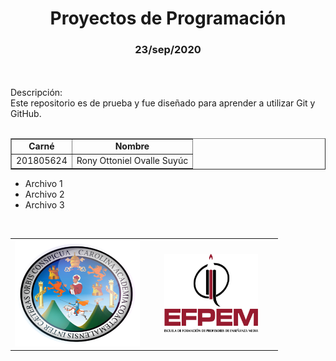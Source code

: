 <h1 align="center"><strong>Proyectos de Programación</strong></h1><!--Encabezado-->
<h3 align="center"><strong>23/sep/2020</strong></h3>
<br>
<br>

<div>Descripción:</div>
<div>Este repositorio es de prueba y fue diseñado para aprender a utilizar Git y GitHub.</div>
<br>

<div><!--Tabla 1-->
	<table border="1" width="100%" align="center">
		<tr>
			<td align="center"><strong>Carné</strong></td>
			<td align="center"><strong>Nombre</strong></td>
		</tr>
		<tr>
			 <td>201805624</td>
			 <td>Rony Ottoniel Ovalle Suyúc</td>
		</tr>
	</table>
</div>

<div><!--Lista-->
	<ul type="disc">
		<li>Archivo 1</li>
		<li>Archivo 2</li>
		<li>Archivo 3</li>
	</ul>
</div>

<br>
<div><!--Tabla 2-->
	<table border="0" widht="70" align="center">
		<tr>
			<td width="50%" align="center"><img src="imagenes/usac.png" width="200px" height="170px"></td>
			<td width="50%" align="center"><img src="imagenes/efpem.png" width="150px" height="125px"></td>
		</tr>
	</table>
</div>
